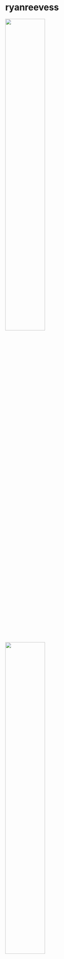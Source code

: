 # ryanreevess

<div class='container'>
<img style="height: auto; width: 50%;" class="img" src="https://github-readme-stats-sigma-five.vercel.app/api?username=ryanreevess&count_private=true&theme=dark&show_icons=true" />
<img style="height: auto; width: 50%;" class="img" src="https://media.tenor.com/images/b824d978c63958eca9a92c40d02cccaf/tenor.gif" />

